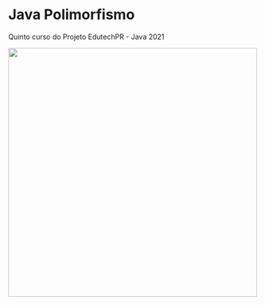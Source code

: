 # Java Polimorfismo
Quinto curso do Projeto EdutechPR - Java 2021

<div>
  <img width="500px" src="https://www.educacao.pr.gov.br/sites/default/arquivos_restritos/files/imagem/2021-02/logo_edutech1140px.png"/>
</div>
